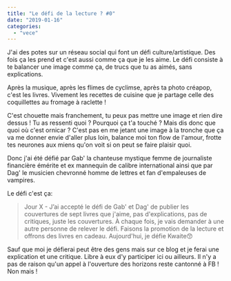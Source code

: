 ```yaml
---
title: "Le défi de la lecture ? #0"
date: "2019-01-16"
categories: 
  - "vece"
---
```


J'ai des potes sur un réseau social qui font un défi culture/artistique. Des fois ça les prend et c'est aussi comme ça que je les aime. Le défi consiste à te balancer une image comme ça, de trucs que tu as aimés, sans explications.

Après la musique, après les flimes de cyclimse, après ta photo créapop, c'est les livres. Vivement les recettes de cuisine que je partage celle des coquillettes au fromage à raclette !

C'est chouette mais franchement, tu peux pas mettre une image et rien dire dessus ! Tu as ressenti quoi ? Pourquoi ça t'a touché ? Mais dis donc que quoi où c'est ornicar ? C'est pas en me jetant une image à la tronche que ça va me donner envie d'aller plus loin, balance moi ton flow de l'amour, frotte tes neurones aux miens qu'on voit si on peut se faire plaisir quoi.

Donc j'ai été défié par Gab' la chanteuse mystique femme de journaliste financière émérite et ex mannequin de calibre international ainsi que par Dag' le musicien chevronné homme de lettres et fan d'empaleuses de vampires.

Le défi c'est ça:

> Jour X - J’ai accepté le défi de Gab' et Dag' de publier les couvertures de sept livres que j'aime, pas d'explications, pas de critiques, juste les couvertures. À chaque fois, je vais demander à une autre personne de relever le défi. Faisons la promotion de la lecture et offrons des livres en cadeau. Aujourd'hui, je défie Kwaite😙

Sauf que moi je défierai peut être des gens mais sur ce blog et je ferai une explication et une critique. Libre à eux d'y participer ici ou ailleurs. Il n'y a pas de raison qu'un appel à l'ouverture des horizons reste cantonné à FB ! Non mais !
